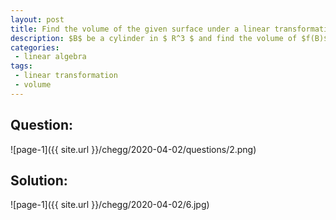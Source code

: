 ```yaml
---
layout: post
title: Find the volume of the given surface under a linear transformation
description: $B$ be a cylinder in $ R^3 $ and find the volume of $f(B)$ where $f$ is given linear transformation.
categories:
 - linear algebra
tags:
 - linear transformation
 - volume
---
```


## Question:

![page-1]({{ site.url }}/chegg/2020-04-02/questions/2.png) 

## Solution:

![page-1]({{ site.url }}/chegg/2020-04-02/6.jpg) 


